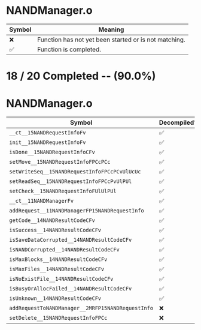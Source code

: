 # NANDManager.o
| Symbol | Meaning 
| ------------- | ------------- 
| :x: | Function has not yet been started or is not matching. 
| :white_check_mark: | Function is completed. 


# 18 / 20 Completed -- (90.0%)
# NANDManager.o
| Symbol | Decompiled? |
| ------------- | ------------- |
| `__ct__15NANDRequestInfoFv` | :white_check_mark: |
| `init__15NANDRequestInfoFv` | :white_check_mark: |
| `isDone__15NANDRequestInfoCFv` | :white_check_mark: |
| `setMove__15NANDRequestInfoFPCcPCc` | :white_check_mark: |
| `setWriteSeq__15NANDRequestInfoFPCcPCvUlUcUc` | :white_check_mark: |
| `setReadSeq__15NANDRequestInfoFPCcPvUlPUl` | :white_check_mark: |
| `setCheck__15NANDRequestInfoFUlUlPUl` | :white_check_mark: |
| `__ct__11NANDManagerFv` | :white_check_mark: |
| `addRequest__11NANDManagerFP15NANDRequestInfo` | :white_check_mark: |
| `getCode__14NANDResultCodeCFv` | :white_check_mark: |
| `isSuccess__14NANDResultCodeCFv` | :white_check_mark: |
| `isSaveDataCorrupted__14NANDResultCodeCFv` | :white_check_mark: |
| `isNANDCorrupted__14NANDResultCodeCFv` | :white_check_mark: |
| `isMaxBlocks__14NANDResultCodeCFv` | :white_check_mark: |
| `isMaxFiles__14NANDResultCodeCFv` | :white_check_mark: |
| `isNoExistFile__14NANDResultCodeCFv` | :white_check_mark: |
| `isBusyOrAllocFailed__14NANDResultCodeCFv` | :white_check_mark: |
| `isUnknown__14NANDResultCodeCFv` | :white_check_mark: |
| `addRequestToNANDManager__2MRFP15NANDRequestInfo` | :x: |
| `setDelete__15NANDRequestInfoFPCc` | :x: |
